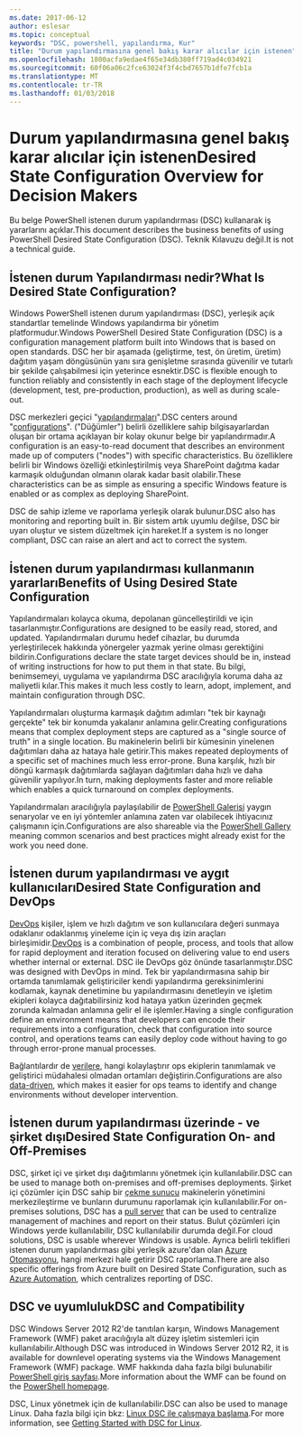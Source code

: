```yaml
---
ms.date: 2017-06-12
author: eslesar
ms.topic: conceptual
keywords: "DSC, powershell, yapılandırma, Kur"
title: "Durum yapılandırmasına genel bakış karar alıcılar için istenen"
ms.openlocfilehash: 1800acfa9edae4f65e34db380ff719ad4c034921
ms.sourcegitcommit: 60f06a06c2fce63024f3f4cbd7657b1dfe7fcb1a
ms.translationtype: MT
ms.contentlocale: tr-TR
ms.lasthandoff: 01/03/2018
---
```

# <a name="desired-state-configuration-overview-for-decision-makers"></a><span data-ttu-id="2cd2f-103">Durum yapılandırmasına genel bakış karar alıcılar için istenen</span><span class="sxs-lookup"><span data-stu-id="2cd2f-103">Desired State Configuration Overview for Decision Makers</span></span>

<span data-ttu-id="2cd2f-104">Bu belge PowerShell istenen durum yapılandırması (DSC) kullanarak iş yararlarını açıklar.</span><span class="sxs-lookup"><span data-stu-id="2cd2f-104">This document describes the business benefits of using PowerShell Desired State Configuration (DSC).</span></span> <span data-ttu-id="2cd2f-105">Teknik Kılavuzu değil.</span><span class="sxs-lookup"><span data-stu-id="2cd2f-105">It is not a technical guide.</span></span>

## <a name="what-is-desired-state-configuration"></a><span data-ttu-id="2cd2f-106">İstenen durum Yapılandırması nedir?</span><span class="sxs-lookup"><span data-stu-id="2cd2f-106">What Is Desired State Configuration?</span></span>

<span data-ttu-id="2cd2f-107">Windows PowerShell istenen durum yapılandırması (DSC), yerleşik açık standartlar temelinde Windows yapılandırma bir yönetim platformudur.</span><span class="sxs-lookup"><span data-stu-id="2cd2f-107">Windows PowerShell Desired State Configuration (DSC) is a configuration management platform built into Windows that is based on open standards.</span></span> <span data-ttu-id="2cd2f-108">DSC her bir aşamada (geliştirme, test, ön üretim, üretim) dağıtım yaşam döngüsünün yanı sıra genişletme sırasında güvenilir ve tutarlı bir şekilde çalışabilmesi için yeterince esnektir.</span><span class="sxs-lookup"><span data-stu-id="2cd2f-108">DSC is flexible enough to function reliably and consistently in each stage of the deployment lifecycle (development, test, pre-production, production), as well as during scale-out.</span></span> 

<span data-ttu-id="2cd2f-109">DSC merkezleri geçici "[yapılandırmaları](https://msdn.microsoft.com/en-us/powershell/dsc/configurations)".</span><span class="sxs-lookup"><span data-stu-id="2cd2f-109">DSC centers around "[configurations](https://msdn.microsoft.com/en-us/powershell/dsc/configurations)".</span></span>
<span data-ttu-id="2cd2f-110">("Düğümler") belirli özelliklere sahip bilgisayarlardan oluşan bir ortama açıklayan bir kolay okunur belge bir yapılandırmadır.</span><span class="sxs-lookup"><span data-stu-id="2cd2f-110">A configuration is an easy-to-read document that describes an environment made up of computers ("nodes") with specific characteristics.</span></span> <span data-ttu-id="2cd2f-111">Bu özelliklere belirli bir Windows özelliği etkinleştirilmiş veya SharePoint dağıtma kadar karmaşık olduğundan olmanın olarak kadar basit olabilir.</span><span class="sxs-lookup"><span data-stu-id="2cd2f-111">These characteristics can be as simple as ensuring a specific Windows feature is enabled or as complex as deploying SharePoint.</span></span> 

<span data-ttu-id="2cd2f-112">DSC de sahip izleme ve raporlama yerleşik olarak bulunur.</span><span class="sxs-lookup"><span data-stu-id="2cd2f-112">DSC also has monitoring and reporting built in.</span></span> <span data-ttu-id="2cd2f-113">Bir sistem artık uyumlu değilse, DSC bir uyarı oluştur ve sistem düzeltmek için hareket.</span><span class="sxs-lookup"><span data-stu-id="2cd2f-113">If a system is no longer compliant, DSC can raise an alert and act to correct the system.</span></span> 

## <a name="benefits-of-using-desired-state-configuration"></a><span data-ttu-id="2cd2f-114">İstenen durum yapılandırması kullanmanın yararları</span><span class="sxs-lookup"><span data-stu-id="2cd2f-114">Benefits of Using Desired State Configuration</span></span>

<span data-ttu-id="2cd2f-115">Yapılandırmaları kolayca okuma, depolanan güncelleştirildi ve için tasarlanmıştır.</span><span class="sxs-lookup"><span data-stu-id="2cd2f-115">Configurations are designed to be easily read, stored, and updated.</span></span> <span data-ttu-id="2cd2f-116">Yapılandırmaları durumu hedef cihazlar, bu durumda yerleştirilecek hakkında yönergeler yazmak yerine olması gerektiğini bildirin.</span><span class="sxs-lookup"><span data-stu-id="2cd2f-116">Configurations declare the state target devices should be in, instead of writing instructions for how to put them in that state.</span></span> <span data-ttu-id="2cd2f-117">Bu bilgi, benimsemeyi, uygulama ve yapılandırma DSC aracılığıyla koruma daha az maliyetli kılar.</span><span class="sxs-lookup"><span data-stu-id="2cd2f-117">This makes it much less costly to learn, adopt, implement, and maintain configuration through DSC.</span></span> 

<span data-ttu-id="2cd2f-118">Yapılandırmaları oluşturma karmaşık dağıtım adımları "tek bir kaynağı gerçekte" tek bir konumda yakalanır anlamına gelir.</span><span class="sxs-lookup"><span data-stu-id="2cd2f-118">Creating configurations means that complex deployment steps are captured as a "single source of truth" in a single location.</span></span> <span data-ttu-id="2cd2f-119">Bu makinelerin belirli bir kümesinin yinelenen dağıtımları daha az hataya hale getirir.</span><span class="sxs-lookup"><span data-stu-id="2cd2f-119">This makes repeated deployments of a specific set of machines much less error-prone.</span></span> <span data-ttu-id="2cd2f-120">Buna karşılık, hızlı bir döngü karmaşık dağıtımlarda sağlayan dağıtımları daha hızlı ve daha güvenilir yapılıyor.</span><span class="sxs-lookup"><span data-stu-id="2cd2f-120">In turn, making deployments faster and more reliable which enables a quick turnaround on complex deployments.</span></span>

<span data-ttu-id="2cd2f-121">Yapılandırmaları aracılığıyla paylaşılabilir de [PowerShell Galerisi](https://powershellgallery.com) yaygın senaryolar ve en iyi yöntemler anlamına zaten var olabilecek ihtiyacınız çalışmanın için.</span><span class="sxs-lookup"><span data-stu-id="2cd2f-121">Configurations are also shareable via the [PowerShell Gallery](https://powershellgallery.com) meaning common scenarios and best practices might already exist for the work you need done.</span></span>


## <a name="desired-state-configuration-and-devops"></a><span data-ttu-id="2cd2f-122">İstenen durum yapılandırması ve aygıt kullanıcıları</span><span class="sxs-lookup"><span data-stu-id="2cd2f-122">Desired State Configuration and DevOps</span></span>

<span data-ttu-id="2cd2f-123">[DevOps](http://blogs.technet.com/b/ashleymcglone/archive/2015/11/20/devops-for-n00bs-ie-windows-people.aspx) kişiler, işlem ve hızlı dağıtım ve son kullanıcılara değeri sunmaya odaklanır odaklanmış yineleme için iç veya dış izin araçları birleşimidir.</span><span class="sxs-lookup"><span data-stu-id="2cd2f-123">[DevOps](http://blogs.technet.com/b/ashleymcglone/archive/2015/11/20/devops-for-n00bs-ie-windows-people.aspx) is a combination of people, process, and tools that allow for rapid deployment and iteration focused on delivering value to end users whether internal or external.</span></span> <span data-ttu-id="2cd2f-124">DSC ile DevOps göz önünde tasarlanmıştır.</span><span class="sxs-lookup"><span data-stu-id="2cd2f-124">DSC was designed with DevOps in mind.</span></span> <span data-ttu-id="2cd2f-125">Tek bir yapılandırmasına sahip bir ortamda tanımlamak geliştiriciler kendi yapılandırma gereksinimlerini kodlamak, kaynak denetimine bu yapılandırmasını denetleyin ve işletim ekipleri kolayca dağıtabilirsiniz kod hataya yatkın üzerinden geçmek zorunda kalmadan anlamına gelir el ile işlemler.</span><span class="sxs-lookup"><span data-stu-id="2cd2f-125">Having a single configuration define an environment means that developers can encode their requirements into a configuration, check that configuration into source control, and operations teams can easily deploy code without having to go through error-prone manual processes.</span></span> 

<span data-ttu-id="2cd2f-126">Bağlantılardır de [verilere](https://msdn.microsoft.com/en-us/powershell/dsc/configdata), hangi kolaylaştırır ops ekiplerin tanımlamak ve geliştirici müdahalesi olmadan ortamları değiştirin.</span><span class="sxs-lookup"><span data-stu-id="2cd2f-126">Configurations are also [data-driven](https://msdn.microsoft.com/en-us/powershell/dsc/configdata), which makes it easier for ops teams to identify and change environments without developer intervention.</span></span> 

## <a name="desired-state-configuration-on--and-off-premises"></a><span data-ttu-id="2cd2f-127">İstenen durum yapılandırması üzerinde - ve şirket dışı</span><span class="sxs-lookup"><span data-stu-id="2cd2f-127">Desired State Configuration On- and Off-Premises</span></span>

<span data-ttu-id="2cd2f-128">DSC, şirket içi ve şirket dışı dağıtımlarını yönetmek için kullanılabilir.</span><span class="sxs-lookup"><span data-stu-id="2cd2f-128">DSC can be used to manage both on-premises and off-premises deployments.</span></span> <span data-ttu-id="2cd2f-129">Şirket içi çözümler için DSC sahip bir [çekme sunucu](https://msdn.microsoft.com/en-us/powershell/dsc/pullserver) makinelerin yönetimini merkezileştirme ve bunların durumunu raporlamak için kullanılabilir.</span><span class="sxs-lookup"><span data-stu-id="2cd2f-129">For on-premises solutions, DSC has a [pull server](https://msdn.microsoft.com/en-us/powershell/dsc/pullserver) that can be used to centralize management of machines and report on their status.</span></span> <span data-ttu-id="2cd2f-130">Bulut çözümleri için Windows yerde kullanılabilir, DSC kullanılabilir durumda değil.</span><span class="sxs-lookup"><span data-stu-id="2cd2f-130">For cloud solutions, DSC is usable wherever Windows is usable.</span></span> <span data-ttu-id="2cd2f-131">Ayrıca belirli teklifleri istenen durum yapılandırması gibi yerleşik azure'dan olan [Azure Otomasyonu](https://azure.microsoft.com/en-us/documentation/services/automation/), hangi merkezi hale getirir DSC raporlama.</span><span class="sxs-lookup"><span data-stu-id="2cd2f-131">There are also specific offerings from Azure built on Desired State Configuration, such as [Azure Automation](https://azure.microsoft.com/en-us/documentation/services/automation/), which centralizes reporting of DSC.</span></span> 

## <a name="dsc-and-compatibility"></a><span data-ttu-id="2cd2f-132">DSC ve uyumluluk</span><span class="sxs-lookup"><span data-stu-id="2cd2f-132">DSC and Compatibility</span></span>

<span data-ttu-id="2cd2f-133">DSC Windows Server 2012 R2'de tanıtılan karşın, Windows Management Framework (WMF) paket aracılığıyla alt düzey işletim sistemleri için kullanılabilir.</span><span class="sxs-lookup"><span data-stu-id="2cd2f-133">Although DSC was introduced in Windows Server 2012 R2, it is available for downlevel operating systems via the Windows Management Framework (WMF) package.</span></span> <span data-ttu-id="2cd2f-134">WMF hakkında daha fazla bilgi bulunabilir [PowerShell giriş sayfası](https://msdn.microsoft.com/en-us/powershell/).</span><span class="sxs-lookup"><span data-stu-id="2cd2f-134">More information about the WMF can be found on the [PowerShell homepage](https://msdn.microsoft.com/en-us/powershell/).</span></span> 

<span data-ttu-id="2cd2f-135">DSC, Linux yönetmek için de kullanılabilir.</span><span class="sxs-lookup"><span data-stu-id="2cd2f-135">DSC can also be used to manage Linux.</span></span> <span data-ttu-id="2cd2f-136">Daha fazla bilgi için bkz: [Linux DSC ile çalışmaya başlama](https://msdn.microsoft.com/en-us/powershell/dsc/lnxgettingstarted).</span><span class="sxs-lookup"><span data-stu-id="2cd2f-136">For more information, see [Getting Started with DSC for Linux](https://msdn.microsoft.com/en-us/powershell/dsc/lnxgettingstarted).</span></span>

